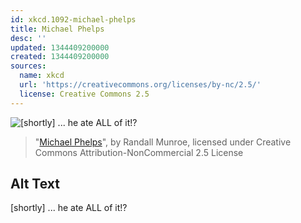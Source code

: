 ```yaml
---
id: xkcd.1092-michael-phelps
title: Michael Phelps
desc: ''
updated: 1344409200000
created: 1344409200000
sources:
  name: xkcd
  url: 'https://creativecommons.org/licenses/by-nc/2.5/'
  license: Creative Commons 2.5
---
```

![\[shortly\] ... he ate ALL of it!?](https://imgs.xkcd.com/comics/michael_phelps.png)
> "[Michael Phelps](https://xkcd.com/1092/)", by Randall Munroe, licensed under Creative Commons Attribution-NonCommercial 2.5 License

## Alt Text
\[shortly\] ... he ate ALL of it!?

